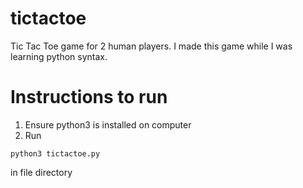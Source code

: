 # tictactoe
Tic Tac Toe game for 2 human players. I made this game while I was learning python syntax. 

# Instructions to run
1. Ensure python3 is installed on computer
2. Run
```
python3 tictactoe.py
```
in file directory

